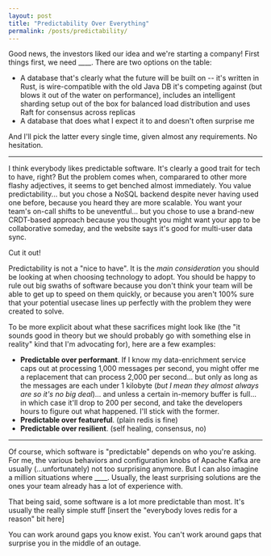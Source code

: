 ```yaml
---
layout: post
title: "Predictability Over Everything"
permalink: /posts/predictability/
---
```


Good news, the investors liked our idea and we're starting a company! First things first, we need ____. There are two options on the table:

* A database that's clearly what the future will be built on -- it's written in Rust, is wire-compatible with the old Java DB it's competing against (but blows it out of the water on performance), includes an intelligent sharding setup out of the box for balanced load distribution and uses Raft for consensus across replicas
* A database that does what I expect it to and doesn't often surprise me

And I'll pick the latter every single time, given almost any requirements. No hesitation.

---

I think everybody likes predictable software. It's clearly a good trait for tech to have, right? But the problem comes when, comparared to other more flashy adjectives, it seems to get benched almost immediately. You value predictability... but you chose a NoSQL backend despite never having used one before, because you heard they are more scalable. You want your team's on-call shifts to be uneventful... but you chose to use a brand-new CRDT-based approach because you thought you might want your app to be collaborative someday, and the website says it's good for multi-user data sync.

Cut it out!

Predictability is not a "nice to have". It is the _main consideration_ you should be looking at when choosing technology to adopt. You should be happy to rule out big swaths of software because you don't think your team will be able to get up to speed on them quickly, or because you aren't 100% sure that your potential usecase lines up perfectly with the problem they were created to solve.

To be more explicit about what these sacrifices might look like (the "it sounds good in theory but we should probably go with something else in reality" kind that I'm advocating for), here are a few examples:

* __Predictable over performant__. If I know my data-enrichment service caps out at processing 1,000 messages per second, you might offer me a replacement that can process 2,000 per second... but only as long as the messages are each under 1 kilobyte (_but I mean they almost always are so it's no big deal_)... and unless a certain in-memory buffer is full... in which case it'll drop to 200 per second, and take the developers hours to figure out what happened. I'll stick with the former.
* __Predictable over featureful__. (plain redis is fine)
* __Predictable over resilient__. (self healing, consensus, no)

---

Of course, which software is "predictable" depends on who you're asking. For me, the various behaviors and configuration knobs of Apache Kafka are usually (...unfortunately) not too surprising anymore. But I can also imagine a million situations where ____. Usually, the least surprising solutions are the ones your team already has a lot of experience with.

That being said, some software is a lot more predictable than most. It's usually the really simple stuff [insert the "everybody loves redis for a reason" bit here]

You can work around gaps you know exist. You can't work around gaps that surprise you in the middle of an outage.

